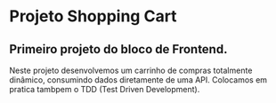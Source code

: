 # Projeto Shopping Cart

## Primeiro projeto do bloco de Frontend.

Neste projeto desenvolvemos um carrinho de compras totalmente dinâmico, consumindo dados diretamente de uma API. Colocamos em pratica tambpem o TDD (Test Driven Development).
